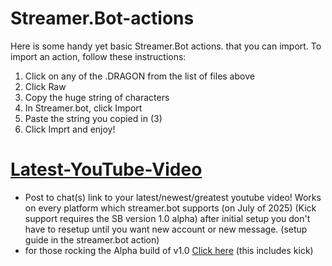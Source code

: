 # Streamer.Bot-actions
Here is some handy yet basic Streamer.Bot actions. that you can import. To import an action, follow these instructions:

   1. Click on any of the .DRAGON from the list of files above
   2. Click Raw
   3. Copy the huge string of characters
   4. In Streamer.bot, click Import
   5. Paste the string you copied in (3)
   6. Click Imprt and enjoy!




# [Latest-YouTube-Video](https://github.com/KrasmiTheDragon/Streamer.Bot-actions/blob/main/Latest-YouTube-Video.DRAGON)
 - Post to chat(s) link to your latest/newest/greatest youtube video! Works on every platform which streamer.bot supports (on July of 2025) (Kick support requires the SB version 1.0 alpha) after initial setup you don't have to resetup until you want new account or new message. (setup guide in the streamer.bot action)
 - for those rocking the Alpha build of v1.0 [Click here](https://github.com/KrasmiTheDragon/Streamer.Bot-actions/blob/main/Alpha_Latest-YouTube-Video.DRAGON) (this includes kick)
